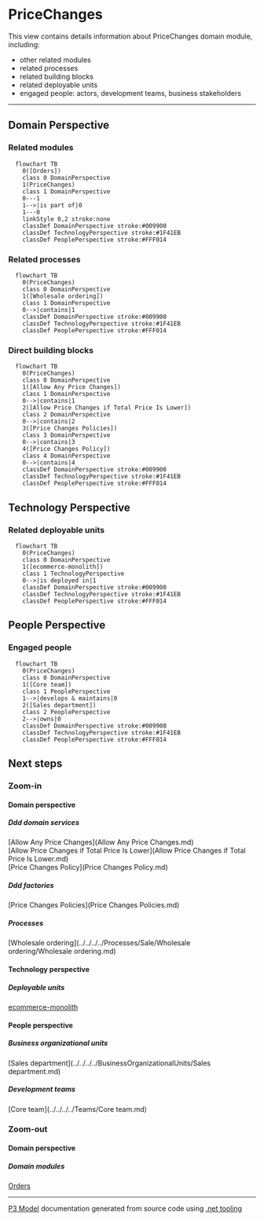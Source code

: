 ﻿
# PriceChanges

This view contains details information about PriceChanges domain module, including:
- other related modules
- related processes
- related building blocks
- related deployable units
- engaged people: actors, development teams, business stakeholders  

---



## Domain Perspective


### Related modules

```mermaid
  flowchart TB
    0([Orders])
    class 0 DomainPerspective
    1(PriceChanges)
    class 1 DomainPerspective
    0---1
    1-->|is part of|0
    1---0
    linkStyle 0,2 stroke:none
    classDef DomainPerspective stroke:#009900
    classDef TechnologyPerspective stroke:#1F41EB
    classDef PeoplePerspective stroke:#FFF014
```

### Related processes

```mermaid
  flowchart TB
    0(PriceChanges)
    class 0 DomainPerspective
    1([Wholesale ordering])
    class 1 DomainPerspective
    0-->|contains|1
    classDef DomainPerspective stroke:#009900
    classDef TechnologyPerspective stroke:#1F41EB
    classDef PeoplePerspective stroke:#FFF014
```

### Direct building blocks

```mermaid
  flowchart TB
    0(PriceChanges)
    class 0 DomainPerspective
    1([Allow Any Price Changes])
    class 1 DomainPerspective
    0-->|contains|1
    2([Allow Price Changes if Total Price Is Lower])
    class 2 DomainPerspective
    0-->|contains|2
    3([Price Changes Policies])
    class 3 DomainPerspective
    0-->|contains|3
    4([Price Changes Policy])
    class 4 DomainPerspective
    0-->|contains|4
    classDef DomainPerspective stroke:#009900
    classDef TechnologyPerspective stroke:#1F41EB
    classDef PeoplePerspective stroke:#FFF014
```

## Technology Perspective


### Related deployable units

```mermaid
  flowchart TB
    0(PriceChanges)
    class 0 DomainPerspective
    1([ecommerce-monolith])
    class 1 TechnologyPerspective
    0-->|is deployed in|1
    classDef DomainPerspective stroke:#009900
    classDef TechnologyPerspective stroke:#1F41EB
    classDef PeoplePerspective stroke:#FFF014
```

## People Perspective


### Engaged people

```mermaid
  flowchart TB
    0(PriceChanges)
    class 0 DomainPerspective
    1([Core team])
    class 1 PeoplePerspective
    1-->|develops & maintains|0
    2([Sales department])
    class 2 PeoplePerspective
    2-->|owns|0
    classDef DomainPerspective stroke:#009900
    classDef TechnologyPerspective stroke:#1F41EB
    classDef PeoplePerspective stroke:#FFF014
```

## Next steps


### Zoom-in


#### Domain perspective


##### Ddd domain services

[Allow Any Price Changes](Allow Any Price Changes.md)  
[Allow Price Changes if Total Price Is Lower](Allow Price Changes if Total Price Is Lower.md)  
[Price Changes Policy](Price Changes Policy.md)  

##### Ddd factories

[Price Changes Policies](Price Changes Policies.md)  

##### Processes

[Wholesale ordering](../../../../Processes/Sale/Wholesale ordering/Wholesale ordering.md)  

#### Technology perspective


##### Deployable units

[ecommerce-monolith](../../../../DeployableUnits/ecommerce-monolith.md)  

#### People perspective


##### Business organizational units

[Sales department](../../../../BusinessOrganizationalUnits/Sales department.md)  

##### Development teams

[Core team](../../../../Teams/Core team.md)  

### Zoom-out


#### Domain perspective


##### Domain modules

[Orders](../Orders.md)  

---

[P3 Model](https://github.com/P3-model/P3-model) documentation generated from source code using [.net tooling](https://github.com/P3-model/P3-model-dotnet)